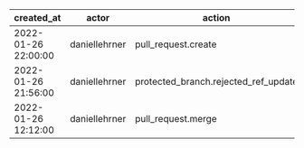 |          created_at | actor         | action                               | user          | repo                    |
| ------------------- | ------------- | ------------------------------------ | ------------- | ----------------------- |
| 2022-01-26 22:00:00 | daniellehrner | pull_request.create                  | daniellehrner | hyperledger/besu-native |
| 2022-01-26 21:56:00 | daniellehrner | protected_branch.rejected_ref_update |               | hyperledger/besu-native |
| 2022-01-26 12:12:00 | daniellehrner | pull_request.merge                   | freemanzMrojo | hyperledger/besu-native |
